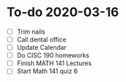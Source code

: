 # To-do 2020-03-16

- [ ] Trim nails
- [ ] Call dental office
- [ ] Update Calendar
- [ ] Do CISC 190 homeworks
- [ ] Finish MATH 141 Lectures
- [ ] Start Math 141 quiz 6
